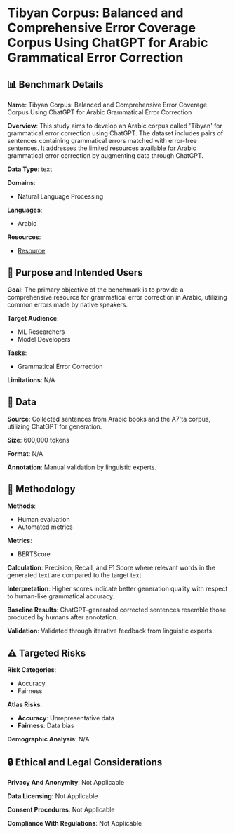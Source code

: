 # Tibyan Corpus: Balanced and Comprehensive Error Coverage Corpus Using ChatGPT for Arabic Grammatical Error Correction

## 📊 Benchmark Details

**Name**: Tibyan Corpus: Balanced and Comprehensive Error Coverage Corpus Using ChatGPT for Arabic Grammatical Error Correction

**Overview**: This study aims to develop an Arabic corpus called 'Tibyan' for grammatical error correction using ChatGPT. The dataset includes pairs of sentences containing grammatical errors matched with error-free sentences. It addresses the limited resources available for Arabic grammatical error correction by augmenting data through ChatGPT.

**Data Type**: text

**Domains**:
- Natural Language Processing

**Languages**:
- Arabic

**Resources**:
- [Resource](N/A)

## 🎯 Purpose and Intended Users

**Goal**: The primary objective of the benchmark is to provide a comprehensive resource for grammatical error correction in Arabic, utilizing common errors made by native speakers.

**Target Audience**:
- ML Researchers
- Model Developers

**Tasks**:
- Grammatical Error Correction

**Limitations**: N/A

## 💾 Data

**Source**: Collected sentences from Arabic books and the A7'ta corpus, utilizing ChatGPT for generation.

**Size**: 600,000 tokens

**Format**: N/A

**Annotation**: Manual validation by linguistic experts.

## 🔬 Methodology

**Methods**:
- Human evaluation
- Automated metrics

**Metrics**:
- BERTScore

**Calculation**: Precision, Recall, and F1 Score where relevant words in the generated text are compared to the target text.

**Interpretation**: Higher scores indicate better generation quality with respect to human-like grammatical accuracy.

**Baseline Results**: ChatGPT-generated corrected sentences resemble those produced by humans after annotation.

**Validation**: Validated through iterative feedback from linguistic experts.

## ⚠️ Targeted Risks

**Risk Categories**:
- Accuracy
- Fairness

**Atlas Risks**:
- **Accuracy**: Unrepresentative data
- **Fairness**: Data bias

**Demographic Analysis**: N/A

## 🔒 Ethical and Legal Considerations

**Privacy And Anonymity**: Not Applicable

**Data Licensing**: Not Applicable

**Consent Procedures**: Not Applicable

**Compliance With Regulations**: Not Applicable
